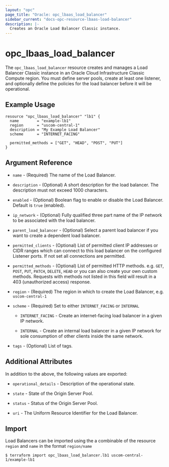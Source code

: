 ```yaml
---
layout: "opc"
page_title: "Oracle: opc_lbaas_load_balancer"
sidebar_current: "docs-opc-resource-lbaas-load-balancer"
description: |-
  Creates an Oracle Load Balancer Classic instance.
---
```


# opc\_lbaas\_load\_balancer

The `opc_lbaas_load_balancer` resource creates and manages a Load Balancer Classic instance in an Oracle Cloud Infrastructure Classic Compute region. You must define server pools, create at least one listener, and optionally define the policies for the load balancer before it will be operational.

## Example Usage

```hcl
resource "opc_lbaas_load_balancer" "lb1" {
  name        = "example-lb1"
  region      = "uscom-central-1"
  description = "My Example Load Balancer"
  scheme      = "INTERNET_FACING"

  permitted_methods = ["GET", "HEAD", "POST", "PUT"]  
}
```

## Argument Reference

* `name` - (Required) The name of the Load Balancer.

* `description` - (Optional) A short description for the load balancer. The description must not exceed 1000 characters.

* `enabled` - (Optional) Boolean flag to enable or disable the Load Balancer. Default is `true` (enabled).

* `ip_network` - (Optional) Fully qualified three part name of the IP network to be associated with the load balancer.

* `parent_load_balancer` - (Optional) Select a parent load balancer if you want to create a dependent load balancer.

* `permitted_clients` - (Optional) List of permitted client IP addresses or CIDR ranges which can connect to this load balancer on the configured Listener ports. If not set all connections are permitted.

* `permitted_methods` - (Optional) List of permitted HTTP methods. e.g. `GET`, `POST`, `PUT`, `PATCH`, `DELETE`, `HEAD` or you can also create your own custom methods. Requests with methods not listed in this field will result in a 403 (unauthorized access) response.

* `region` - (Required) The region in which to create the Load Balancer, e.g. `uscom-central-1`

* `scheme` - (Required) Set to either `INTERNET_FACING` or `INTERNAL`

  - `INTERNET_FACING` - Create an internet-facing load balancer in a given IP network.

  - `INTERNAL` - Create an internal load balancer in a given IP network for sole consumption of other clients inside the same network.

* `tags` - (Optional) List of tags.

## Additional Attributes

In addition to the above, the following values are exported:

* `operational_details` - Description of the operational state.

* `state` - State of the Origin Server Pool.

* `status` - Status of the Origin Server Pool.

* `uri` - The Uniform Resource Identifier for the Load Balancer.

## Import

Load Balancers can be imported using the a combinable of the resource `region` and `name` in the format `region/name`

```shell
$ terraform import opc_lbaas_load_balancer.lb1 uscom-central-1/example-lb1
```
